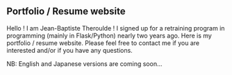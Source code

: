 ## Portfolio / Resume website

Hello ! I am Jean-Baptiste Theroulde !
I signed up for a retraining program in programming (mainly in Flask/Python)
nearly two years ago.
Here is my portfolio / resume website. Please feel free to contact me if you
are interested and/or if you have any questions.

NB: English and Japanese versions are coming soon...